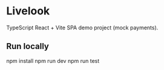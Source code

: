# Livelook

TypeScript React + Vite SPA demo project (mock payments).

## Run locally
npm install
npm run dev
npm run test
